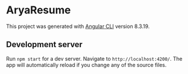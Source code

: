 # AryaResume

This project was generated with [Angular CLI](https://github.com/angular/angular-cli) version 8.3.19.

## Development server

Run `npm start` for a dev server. Navigate to `http://localhost:4200/`. The app will automatically reload if you change any of the source files.
